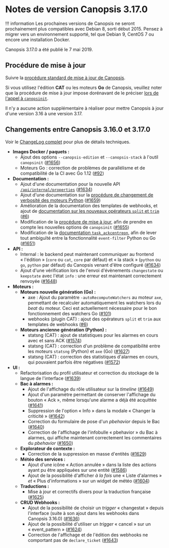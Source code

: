 # Notes de version Canopsis 3.17.0

!!! information
    Les prochaines versions de Canopsis ne seront prochainement plus compatibles avec Debian 8, sorti début 2015. Pensez à migrer vers un environnement supporté, tel que Debian 9, CentOS 7 ou encore une installation Docker.

Canopsis 3.17.0 a été publié le 7 mai 2019.

## Procédure de mise à jour

Suivre la [procédure standard de mise à jour de Canopsis](../guide-administration/mise-a-jour/index.md).

Si vous utilisez l'édition **CAT** ou les moteurs **Go** de Canopsis, veuillez noter que la procédure de mise à jour impose dorénavant de le préciser [lors de l'appel à `canopsinit`](../guide-administration/mise-a-jour/index.md#mise-a-jour-en-installation-par-paquets).

Il n'y a aucune action supplémentaire à réaliser pour mettre Canopsis à jour d'une version 3.16 à une version 3.17.

## Changements entre Canopsis 3.16.0 et 3.17.0

Voir le [ChangeLog complet](https://git.canopsis.net/canopsis/canopsis/blob/develop/CHANGELOG.md) pour plus de détails techniques.

*  **Images Docker / paquets :**
    *  Ajout des options `--canopsis-edition` et `--canopsis-stack` à l'outil `canopsinit` ([#1656](https://git.canopsis.net/canopsis/canopsis/issues/1656))
    *  Moteurs Go : correction de problèmes de parallélisme et de compatibilité de la CI avec Go 1.12 ([#92](https://git.canopsis.net/canopsis/go-revolution/issues/92))
*  **Documentation :**
    *  Ajout d'une documentation pour la nouvelle API [`/api/internal/properties`](../guide-developpement/internal/api_internal.md) ([#1634](https://git.canopsis.net/canopsis/canopsis/issues/1634))
    *  Ajout d'une documentation sur la [procédure de changement de verbosité des moteurs Python](../guide-administration/moteurs/index.md#moteurs-python-avec-systemd) ([#1659](https://git.canopsis.net/canopsis/canopsis/issues/1659))
    *  Amélioration de la documentation des templates de webhooks, et ajout de [documentation sur les nouveaux opérateurs `split` et `trim`](../guide-administration/webhooks/templates-golang.md#transformation-des-variables) ([#6](https://git.canopsis.net/cat/go-engines/issues/6))
    *  Modification de la [procédure de mise à jour](../guide-administration/mise-a-jour/index.md), afin de prendre en compte les nouvelles options de `canopsinit` ([#1655](https://git.canopsis.net/canopsis/canopsis/issues/1655))
    *  Modification de la [documentation `task_ackcentreon`](../guide-administration/moteurs/moteur-task_ackcentreon.md), afin de lever tout ambiguïté entre la fonctionnalité `event-filter` Python ou Go ([#1651](https://git.canopsis.net/canopsis/canopsis/issues/1651))
*  **API :**
    *  Internal : le backend peut maintenant communiquer au frontend « l'édition » (`core` ou `cat`, `core` par défaut) et « la stack » (`python` ou `go`, `python` par défaut) du Canopsis venant d'être configuré ([#1634](https://git.canopsis.net/canopsis/canopsis/issues/1634))
    *  Ajout d'une vérification lors de l'envoi d'évènements `changestate` ou `keepstate` avec l'état `info` : une erreur est maintenant correctement renvoyée ([#1648](https://git.canopsis.net/canopsis/canopsis/issues/1648))
*  **Moteurs :**
    *  **Moteurs nouvelle génération (Go) :**
        *  axe : Ajout du paramètre `-autoRecomputeWatchers` au moteur `axe`, permettant de recalculer automatiquement les watchers lors du *beat* du moteur. Ceci est actuellement nécessaire pour le bon fonctionnement des watchers Go ([#101](https://git.canopsis.net/canopsis/go-revolution/issues/101))
        *  webhooks (plugin CAT) : ajout des opérateurs `split` et `trim` aux templates de webhooks ([#6](https://git.canopsis.net/cat/go-engines/issues/6))
    *  **Moteurs ancienne génération (Python) :**
        *  statsng (CAT) : ajout de statistiques pour les alarmes en cours avec et sans ACK ([#1574](https://git.canopsis.net/canopsis/canopsis/issues/1574))
        *  statsng (CAT) : correction d'un problème de compatibilité entre les moteurs `statsng` (Python) et `axe` (Go) ([#1627](https://git.canopsis.net/canopsis/canopsis/issues/1627))
        *  statsng (CAT) : correction des statistiques d'alarmes en cours, qui pouvaient parfois être négatives ([#1572](https://git.canopsis.net/canopsis/canopsis/issues/1572))
*  **UI :**
    *  Refactorisation du profil utilisateur et correction du stockage de la langue de l'interface ([#1639](https://git.canopsis.net/canopsis/canopsis/issues/1639))
    *  **Bac à alarmes :**
        *  Ajout de l'affichage du rôle utilisateur sur la *timeline* ([#1649](https://git.canopsis.net/canopsis/canopsis/issues/1649))
        *  Ajout d'un paramètre permettant de conserver l'affichage du bouton « Ack », même lorsqu'une alarme a déjà été acquittée ([#1641](https://git.canopsis.net/canopsis/canopsis/issues/1641))
        *  Suppression de l'option « Info » dans la modale « Changer la criticité » ([#1642](https://git.canopsis.net/canopsis/canopsis/issues/1642))
        *  Correction du formulaire de pose d'un *pbehavior* depuis le Bac ([#1640](https://git.canopsis.net/canopsis/canopsis/issues/1640))
        *  Correction de l'affichage de l'infobulle « pbehavior » du Bac à alarmes, qui affiche maintenant correctement les commentaires du *pbehavior* ([#1650](https://git.canopsis.net/canopsis/canopsis/issues/1650))
    *  **Explorateur de contexte :**
        * Correction de la suppression en masse d'entités ([#1629](https://git.canopsis.net/canopsis/canopsis/issues/1629))
    *  **Météo des services :**
        *  Ajout d'une icône « Action annulée » dans la liste des actions ayant pu être appliquées sur une entité ([#1586](https://git.canopsis.net/canopsis/canopsis/issues/1586))
        *  Ajout de la possibilité d'afficher *à la fois* une « Liste d'alarmes » *et* « Plus d'informations » sur un widget de météo ([#1604](https://git.canopsis.net/canopsis/canopsis/issues/1604))
    *  **Traductions :**
        *  Mise à jour et correctifs divers pour la traduction française ([#1625](https://git.canopsis.net/canopsis/canopsis/issues/1625))
    *  **CRUD Webhooks :**
        *  Ajout de la possibilité de choisir un *trigger* « changestat » depuis l'interface (suite à son ajout dans les webhooks dans Canopsis 3.16.0) ([#1636](https://git.canopsis.net/canopsis/canopsis/issues/1636))
        *  Ajout de la possibilité d'utiliser un *trigger* « cancel » sur un « event\_pattern » ([#1624](https://git.canopsis.net/canopsis/canopsis/issues/1624))
        *  Correction de l'affichage et de l'édition des webhooks ne comportant pas de `declare_ticket` ([#1643](https://git.canopsis.net/canopsis/canopsis/issues/1643))
